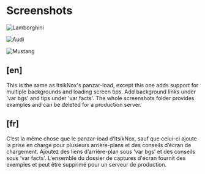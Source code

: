 # Screenshots

![Lamborghini](lambo.png)

![Audi](audi.png)

![Mustang](mustang.png)


## [en]

This is the same as ItsikNox's panzar-load, except this one adds support for multiple backgrounds and loading screen tips. 
Add background links under 'var bgs' and tips under 'var facts'. The whole screenshots folder provides examples and can be deleted for a production server.

## [fr]

C’est la même chose que le panzar-load d’ItsikNox, sauf que celui-ci ajoute la prise en charge pour plusieurs arrière-plans et des conseils d’écran de chargement. 
Ajoutez des liens d’arrière-plan sous 'var bgs' et des conseils sous 'var facts'. L'ensemble du dossier de captures d'écran fournit des exemples et peut être supprimé pour un serveur de production.
